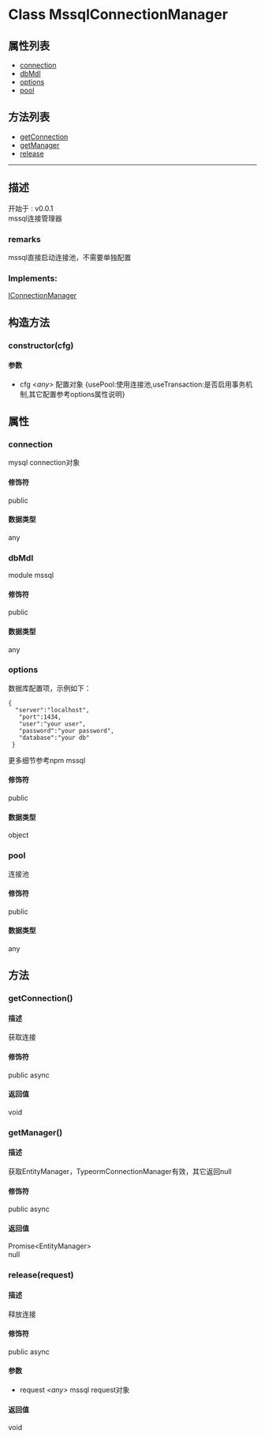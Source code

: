 # Class MssqlConnectionManager
## 属性列表
+ [connection](#PROP_connection)
+ [dbMdl](#PROP_dbMdl)
+ [options](#PROP_options)
+ [pool](#PROP_pool)
  
## 方法列表
+ [getConnection](#METHOD_getConnection)
+ [getManager](#METHOD_getManager)
+ [release](#METHOD_release)
  
---
## 描述
<font class="since">开始于 : v0.0.1</font>  
mssql连接管理器  
### remarks
mssql直接启动连接池，不需要单独配置  
### Implements:
<font class='datatype'>[IConnectionManager](IConnectionManager)</font>  
## 构造方法
### <a id="METHOD_constructor">constructor(cfg)</a>
#### 参数
+ cfg *&lt;any&gt;* 配置对象 {usePool:使用连接池,useTransaction:是否启用事务机制,其它配置参考options属性说明}
  
## 属性
### <a id="PROP_connection">connection</a>
mysql connection对象  
#### 修饰符
<font class="modifier">public</font>  
#### 数据类型
<font class='datatype'>any</font>  
### <a id="PROP_dbMdl">dbMdl</a>
module mssql  
#### 修饰符
<font class="modifier">public</font>  
#### 数据类型
<font class='datatype'>any</font>  
### <a id="PROP_options">options</a>
数据库配置项，示例如下：  
```  
{  
  "server":"localhost",  
   "port":1434,  
   "user":"your user",  
   "password":"your password",  
   "database":"your db"     
 }  
```  
更多细节参考npm mssql  
#### 修饰符
<font class="modifier">public</font>  
#### 数据类型
<font class='datatype'>object</font>  
### <a id="PROP_pool">pool</a>
连接池  
#### 修饰符
<font class="modifier">public</font>  
#### 数据类型
<font class='datatype'>any</font>  
## 方法
### <a id="METHOD_getConnection">getConnection()</a>
#### 描述
获取连接  
#### 修饰符
<font class="modifier">public  async</font>  
#### 返回值
void  
### <a id="METHOD_getManager">getManager()</a>
#### 描述
获取EntityManager，TypeormConnectionManager有效，其它返回null  
#### 修饰符
<font class="modifier">public  async</font>  
#### 返回值
<font class='datatype'>Promise&lt;EntityManager&gt;</font>  
null  
### <a id="METHOD_release">release(request)</a>
#### 描述
释放连接  
#### 修饰符
<font class="modifier">public  async</font>  
#### 参数
+ request *&lt;<font class='datatype'>any</font>&gt;* mssql request对象
  
#### 返回值
void  
